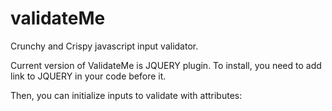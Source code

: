 validateMe
==========

Crunchy and Crispy javascript input validator.

Current version of ValidateMe is JQUERY plugin. 
To install, you need to add link to JQUERY in your code before it.

Then, you can initialize inputs to validate with attributes:

<code>

  <div></div>

</code>








